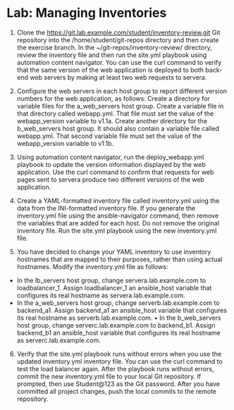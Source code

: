 # Lab: Managing Inventories

1. Clone the https://git.lab.example.com/student/inventory-review.git Git repository into the /home/student/git-repos directory and then create the exercise
branch. In the ~/git-repos/inventory-review/ directory, review the inventory file and then run the site.yml playbook using automation content navigator. You can use the curl command to verify that the same version of the web application is deployed to both back-end web servers by making at least two web requests to servera.

2. Configure the web servers in each host group to report different version numbers for the web application, as follows:
   Create a directory for variable files for the a_web_servers host group. Create a variable file in that directory called webapp.yml. That file must set the value of the webapp_version variable to v1.1a.
   Create another directory for the b_web_servers host group. It should also contain a variable file called webapp.yml. That second variable file must set the value of the webapp_version variable to v1.1b.

3. Using automation content navigator, run the deploy_webapp.yml playbook to update the version information displayed by the web application. Use the curl command to confirm that requests for web pages sent to servera produce two different versions of the web application.

4. Create a YAML-formatted inventory file called inventory.yml using the data from the INI-formatted inventory file. If you generate the inventory.yml file using the ansible-navigator command, then remove the variables that are added for each host. Do not remove the original inventory file.
Run the site.yml playbook using the new inventory.yml file.

5. You have decided to change your YAML inventory to use inventory hostnames that are mapped to their purposes, rather than using actual hostnames. Modify the inventory.yml file as follows:
- In the lb_servers host group, change servera.lab.example.com to loadbalancer_1. Assign loadbalancer_1 an ansible_host variable that configures its real hostname as servera.lab.example.com.
- In the a_web_servers host group, change serverb.lab.example.com to backend_a1. Assign backend_a1 an ansible_host variable that configures its real hostname as serverb.lab.example.com.
• In the b_web_servers host group, change serverc.lab.example.com to backend_b1. Assign backend_b1 an ansible_host variable that configures its real hostname as serverc.lab.example.com.

6. Verify that the site.yml playbook runs without errors when you use the updated inventory.yml inventory file. You can use the curl command to test the load balancer again.
After the playbook runs without errors, commit the new inventory.yml file to your local Git repository. If prompted, then use Student@123 as the Git password. After you have committed all project changes, push the local commits to the remote repository.
